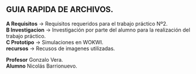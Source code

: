 ## GUIA RAPIDA DE ARCHIVOS.

**A Requisitos** → Requisitos requeridos para el trabajo práctico Nº2.  
**B Investigacion** → Investigación por parte del alumno para la realización del trabajo práctico.  
**C Prototipo** → Simulaciones en WOKWI.  
**recursos** → Recusos de imagenes utilizadas.

**Profesor** Gonzalo Vera.  
**Alumno** Nicolás Barrionuevo.
